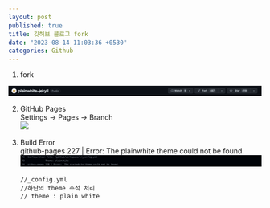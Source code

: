```yaml
---
layout: post
published: true
title: 깃허브 블로그 fork
date: "2023-08-14 11:03:36 +0530"
categories: Github
---
```


1. fork   
 <img src="assets/fork.png">
 

2. GitHub Pages   
   Settings -> Pages -> Branch   
   <img src="[../assets/github0814branch.png](https://github.com/Sujinkim-625/Sujinkim-625.github.io/blob/d91ac4ab41acfc9c631023de3b8f339c5ec63934/assets/fork.png?raw=true)" >


3. Build Error   
   github-pages 227 | Error: The plainwhite theme could not be found.   
   <img src="../assets/github0814error.png" >

   ```
   //_config.yml
   //하단의 theme 주석 처리
   // theme : plain white
   ```
